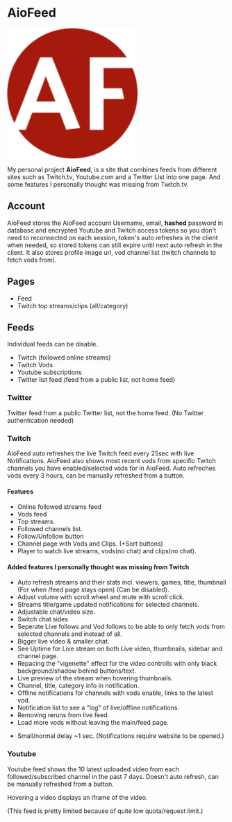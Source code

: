 # AioFeed

<img src="https://github.com/mambans/AioFeed/blob/master/frontend/public/android-chrome-192x192.png" alt="Logo" width="300"/>

My personal project **AioFeed**, is a site that combines feeds from different sites such as Twitch.tv, Youtube.com and a Twitter List into one page. And some features I personally thought was missing from Twitch.tv.

## Account

AioFeed stores the AioFeed account Username, email, **hashed** password in database and encrypted Youtube and Twitch access tokens so you don't need to reconnected on each session, token's auto refreshes in the client when needed, so stored tokens can still expire until next auto refresh in the client.
It also stores profile image url, vod channel list (twitch channels to fetch vods from).

## Pages

- Feed
- Twitch top streams/clips (all/category)

## Feeds

Individual feeds can be disable.

- Twitch (followed online streams)
- Twitch Vods
- Youtube subscriptions
- Twitter list feed (feed from a public list, not home feed)

### Twitter

Twitter feed from a public Twitter list, not the home feed. (No Twitter authentication needed)

### Twitch

AioFeed auto refreshes the live Twitch feed every 25sec with live Notifications. AioFeed also shows most recent vods from specific Twitch channels you have enabled/selected vods for in AioFeed. Auto refreches vods every 3 hours, can be manually refreshed from a button.

#### Features

- Online followed streams feed
- Vods feed
- Top streams.
- Followed channels list.
- Follow/Unfollow button
- Channel page with Vods and Clips. (+Sort buttons)
- Player to watch live streams, vods(no chat) and clips(no chat).

#### Added features I personally thought was missing from Twitch

- Auto refresh streams and their stats incl. viewers, games, title, thumbnail (For when /feed page stays open) (Can be disabled).
- Adjust volume with scroll wheel and mute with scroll click.
- Streams title/game updated notifications for selected channels.
- Adjustable chat/video size.
- Switch chat sides
- Seperate Live follows and Vod follows to be able to only fetch vods from selected channels and instead of all.
- Bigger live video & smaller chat.
- See Uptime for Live stream on both Live video, thumbnails, sidebar and channel page.
- Repacing the "vigenette" effect for the video controlls with only black background/shadow behind buttons/text.
- Live preview of the stream when hovering thumbnails.
- Channel, title, category info in notification.
- Offline notifications for channels with vods enable, links to the latest vod.
- Notification list to see a "log" of live/offline notifications.
- Removing reruns from live feed.
- Load more vods without leaving the main/feed page.

* Small/normal delay ~1 sec.
  (Notifications require website to be opened.)

### Youtube

Youtube feed shows the 10 latest uploaded video from each followed/subscribed channel in the past 7 days. Doesn't auto refresh, can be manually refreshed from a button.

Hovering a video displays an iframe of the video.

(This feed is pretty limited because of quite low quota/request limit.)
